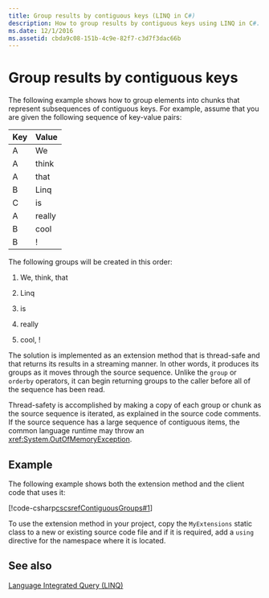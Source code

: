 ```yaml
---
title: Group results by contiguous keys (LINQ in C#)
description: How to group results by contiguous keys using LINQ in C#.
ms.date: 12/1/2016
ms.assetid: cbda9c08-151b-4c9e-82f7-c3d7f3dac66b
---
```

# Group results by contiguous keys

The following example shows how to group elements into chunks that represent subsequences of contiguous keys. For example, assume that you are given the following sequence of key-value pairs:


|Key|Value|
|---------|-----------|
|A|We|
|A|think|
|A|that|
|B|Linq|
|C|is|
|A|really|
|B|cool|
|B|!|

The following groups will be created in this order:

1. We, think, that

2. Linq

3. is

4. really

5. cool, !

The solution is implemented as an extension method that is thread-safe and that returns its results in a streaming manner. In other words, it produces its groups as it moves through the source sequence. Unlike the `group` or `orderby` operators, it can begin returning groups to the caller before all of the sequence has been read.

Thread-safety is accomplished by making a copy of each group or chunk as the source sequence is iterated, as explained in the source code comments. If the source sequence has a large sequence of contiguous items, the common language runtime may throw an <xref:System.OutOfMemoryException>.

## Example

The following example shows both the extension method and the client code that uses it:

[!code-csharp[cscsrefContiguousGroups#1](~/samples/snippets/csharp/concepts/linq/how-to-group-results-by-contiguous-keys_1.cs)]

To use the extension method in your project, copy the `MyExtensions` static class to a new or existing source code file and if it is required, add a `using` directive for the namespace where it is located.

## See also

[Language Integrated Query (LINQ)](index.md)